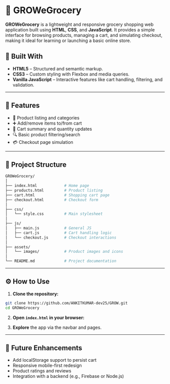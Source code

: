 # 🌿 GROWeGrocery

**GROWeGrocery** is a lightweight and responsive grocery shopping web application built using **HTML**, **CSS**, and **JavaScript**. It provides a simple interface for browsing products, managing a cart, and simulating checkout, making it ideal for learning or launching a basic online store.


## 🧰 Built With

* **HTML5** – Structured and semantic markup.
* **CSS3** – Custom styling with Flexbox and media queries.
* **Vanilla JavaScript** – Interactive features like cart handling, filtering, and validation.

---

## 🚀 Features

* 🛒 Product listing and categories
* ➕ Add/remove items to/from cart
* 🧾 Cart summary and quantity updates
* 🔍 Basic product filtering/search
* 💳 Checkout page simulation

---

## 📁 Project Structure

```bash
GROWeGrocery/
│
├── index.html            # Home page
├── products.html         # Product listing
├── cart.html             # Shopping cart page
├── checkout.html         # Checkout form
│
├── css/
│   └── style.css         # Main stylesheet
│
├── js/
│   ├── main.js           # General JS
│   ├── cart.js           # Cart handling logic
│   └── checkout.js       # Checkout interactions
│
├── assets/
│   └── images/           # Product images and icons
│
└── README.md             # Project documentation
```

---

## ⚙️ How to Use

1. **Clone the repository:**

```bash
git clone https://github.com/ANKITKUMAR-dev25/GROW.git
cd GROWeGrocery
```

2. **Open `index.html` in your browser:**


3. **Explore** the app via the navbar and pages.

---

## 🧪 Future Enhancements

* Add localStorage support to persist cart
* Responsive mobile-first redesign
* Product ratings and reviews
* Integration with a backend (e.g., Firebase or Node.js)


